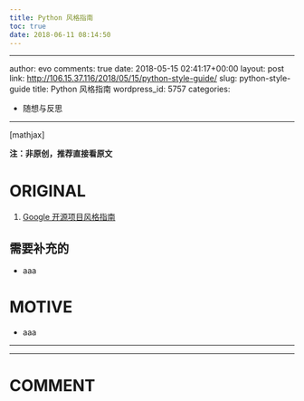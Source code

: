 ```yaml
---
title: Python 风格指南
toc: true
date: 2018-06-11 08:14:50
---
```

---
author: evo
comments: true
date: 2018-05-15 02:41:17+00:00
layout: post
link: http://106.15.37.116/2018/05/15/python-style-guide/
slug: python-style-guide
title: Python 风格指南
wordpress_id: 5757
categories:
- 随想与反思
---

<!-- more -->

[mathjax]

**注：非原创，推荐直接看原文**


# ORIGINAL





 	
  1. [Google 开源项目风格指南](http://zh-google-styleguide.readthedocs.io/en/latest/contents/)




## 需要补充的





 	
  * aaa




# MOTIVE





 	
  * aaa





* * *



























* * *





# COMMENT



